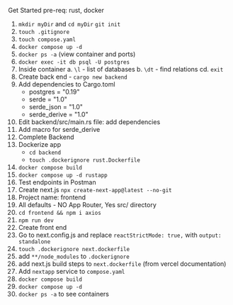 Get Started
pre-req:
    rust, docker

1. `mkdir myDir` and `cd myDir` `git init`
2. `touch .gitignore`
3. `touch compose.yaml`
4. `docker compose up -d`
5. `docker ps -a` (view container and ports)
6. `docker exec -it db psql -U postgres`
7. Inside container
    a. `\l` - list of databases
    b. `\dt` - find relations
    cd. `exit`
8. Create back end - `cargo new backend`
9. Add dependencies to Cargo.toml
    - postgres = "0.19"
    - serde = "1.0"
    - serde_json = "1.0"
    - serde_derive = "1.0"
10. Edit backend/src/main.rs file: add dependencies
11. Add macro for serde_derive
12. Complete Backend
13. Dockerize app
    - `cd backend`
    - `touch .dockerignore rust.Dockerfile`
14. `docker compose build`
15. `docker compose up -d rustapp`
16. Test endpoints in Postman
17. Create next.js `npx create-next-app@latest --no-git`
18. Project name: frontend
19. All defaults - NO App Router, Yes src/ directory
20. `cd frontend && npm i axios`
21. `npm run dev`
22. Create front end
23.  Go to next.config.js and replace `reactStrictMode: true,` with `output: standalone`
24. `touch .dockerignore next.dockerfile`
25. add `**/node_modules` to `.dockerignore`
26. add next.js build steps to `next.dockerfile` (from vercel documentation)
27. Add `nextapp` service to `compose.yaml`
28. `docker compose build`
29. `docker compose up -d`
30. `docker ps -a` to see containers
